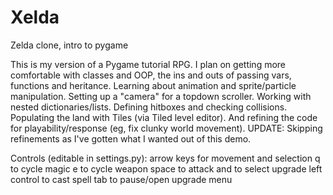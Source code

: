 # Xelda
Zelda clone, intro to pygame

This is my version of a Pygame tutorial RPG. I plan on getting more comfortable
with classes and OOP, the ins and outs of passing vars, functions and heritance.
Learning about animation and sprite/particle manipulation. Setting up a "camera" 
for a topdown scroller. Working with nested dictionaries/lists. Defining hitboxes
and checking collisions. Populating the land with Tiles (via Tiled level editor).
And refining the code for playability/response (eg, fix clunky world movement).
UPDATE: Skipping refinements as I've gotten what I wanted out of this demo.

Controls (editable in settings.py):
arrow keys for movement and selection
q to cycle magic
e to cycle weapon
space to attack and to select upgrade
left control to cast spell
tab to pause/open upgrade menu
